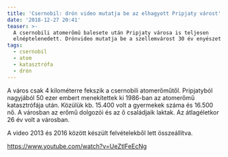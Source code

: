 ```yaml
---
title: 'Csernobil: drón video mutatja be az elhagyott Pripjaty várost'
date: '2018-12-27 20:41'
teaser: >-
  A csernobili atomerőmű balesete után Pripjaty városa is teljesen
  elnéptelenedett. Drónvideo mutatja be a szellemvárost 30 év enyészet után.
tags:
  - csernobil
  - atom
  - katasztrófa
  - drón
---
```

A város csak 4 kilométerre fekszik a csernobili atomerőműtől. Pripjatyból nagyjából 50 ezer embert menekítettek ki 1986-ban az atomerőmű katasztrófája után. Közülük kb. 15.400 volt a gyermekek száma és 16.500 nő. A városban az erőmű dolgozói és az ő családjaik laktak. Az átlagéletkor 26 év volt a városban. 

A video 2013 és 2016 között készült felvételekből lett összeállítva.

https://www.youtube.com/watch?v=UeZtlFeEcNg
